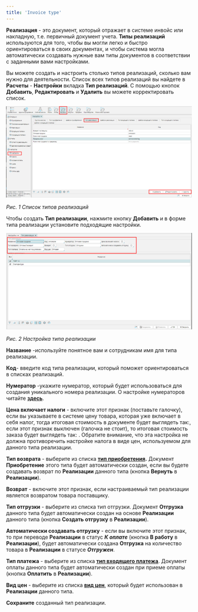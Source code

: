```yaml
---
title: 'Invoice type'
---
```


**Реализация** - это документ, который отражает в системе инвойс или накладную, т.е. первичный документ учета. **Типы реализаций** используются для того, чтобы вы могли легко и быстро ориентироваться в своих документах, и чтобы система могла автоматически создавать нужные вам типы документов в соответствии с заданными вами настройками.

Вы можете создать и настроить столько типов реализаций, сколько вам нужно для деятельности. Список всех типов реализаций вы найдете в **Расчеты** - **Настройки** вкладка **Тип реализаций**. С помощью кнопок **Добавить**, **Редактировать** и **Удалить** вы можете корректировать список.

![](attachments/12812296/12812298.png)

*Рис. 1 Список типов реализаций*

  

Чтобы создать **Тип реализации**, нажмите кнопку **Добавить** и в форме типа реализации установите подходящие настройки.

![](attachments/12812296/12812297.png)

*Рис. 2 Настройка типа реализации*

  

**Название** -используйте понятное вам и сотрудникам имя для типа реализации.

**Код**- введите код типа реализации, который поможет ориентироваться в списках реализаций.

**Нумератор** -укажите нумератор, который будет использоваться для создания уникального номера реализации. О настройке нумераторов читайте [**здесь**](http://documentation.luxsoft.by/pages/viewpage.action?pageId=72942230).

**Цена включает налоги** - включите этот признак (поставьте галочку), если вы указываете в системе цену товара, которая уже включает в себя налог, тогда итоговая стоимость в документе будет выглядеть так:, если этот признак выключен (галочка не стоит), то итоговая стоимость заказа будет выглядеть так: . Обратите внимание, что эта настройка не должна противоречить настройке налога в виде цен, используемом для данного типа реализации.

**Тип возврата** - выберите из списка **[тип приобретения](Bill_type.md).** Документ **Приобретение** этого типа будет автоматически создан, если вы будете создавать возврат по **Реализации** данного типа (кнопка **Вернуть** в **Реализации**).

**Возврат** - включите этот признак, если настраиваемый тип реализации является возвратом товара поставщику.

**Тип отгрузки** - выберите из списка тип отгрузки. Документ **Отгрузка** данного типа будет автоматически создан на основе **Реализации** данного типа (кнопка **Создать отгрузку** в **Реализации**).

**Автоматически создавать отгрузку** - если вы включите этот признак, то при переводе **Реализации** в статус ***К оплате*** (кнопка **В работу** в **Реализации**), будет автоматически создана **Отгрузка** на количество товара в **Реализации** в статусе ***Отгружен***.

**Тип платежа** - выберите из списка **[тип входящего платежа](Payment_type.md)**. Документ оплаты данного типа будет автоматически создан при приеме оплаты (кнопка **Оплатить** в **Реализации**).

**Вид цен** - выберите из списка [**вид цен**](Price_type_settings.md), который будет использован в **Реализации** данного типа.

**Сохраните** созданный тип реализации.

  

  



  
